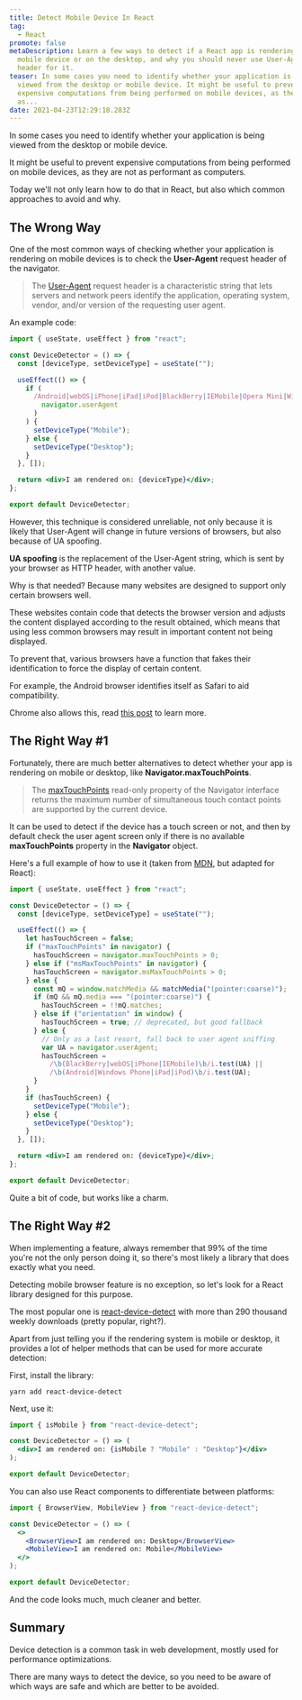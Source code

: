 ```yaml
---
title: Detect Mobile Device In React
tag:
  - React
promote: false
metaDescription: Learn a few ways to detect if a React app is rendering on a
  mobile device or on the desktop, and why you should never use User-Agent
  header for it.
teaser: In some cases you need to identify whether your application is being
  viewed from the desktop or mobile device. It might be useful to prevent
  expensive computations from being performed on mobile devices, as they are not
  as...
date: 2021-04-23T12:29:18.283Z
---
```

In some cases you need to identify whether your application is being viewed from the desktop or mobile device.

It might be useful to prevent expensive computations from being performed on mobile devices, as they are not as performant as computers.

Today we'll not only learn how to do that in React, but also which common approaches to avoid and why.

## The Wrong Way

One of the most common ways of checking whether your application is rendering on mobile devices is to check the **User-Agent** request header of the navigator.

> The [User-Agent](https://developer.mozilla.org/en-US/docs/Web/HTTP/Headers/User-Agent) request header is a characteristic string that lets servers and network peers identify the application, operating system, vendor, and/or version of the requesting user agent.

An example code:

```jsx
import { useState, useEffect } from "react";

const DeviceDetector = () => {
  const [deviceType, setDeviceType] = useState("");

  useEffect(() => {
    if (
      /Android|webOS|iPhone|iPad|iPod|BlackBerry|IEMobile|Opera Mini|Windows Phone/i.test(
        navigator.userAgent
      )
    ) {
      setDeviceType("Mobile");
    } else {
      setDeviceType("Desktop");
    }
  }, []);

  return <div>I am rendered on: {deviceType}</div>;
};

export default DeviceDetector;
```

However, this technique is considered unreliable, not only because it is likely that User-Agent will change in future versions of browsers, but also because of UA spoofing.

**UA spoofing** is the replacement of the User-Agent string, which is sent by your browser as HTTP header, with another value.

Why is that needed? Because many websites are designed to support only certain browsers well.

These websites contain code that detects the browser version and adjusts the content displayed according to the result obtained, which means that using less common browsers may result in important content not being displayed.

To prevent that, various browsers have a function that fakes their identification to force the display of certain content.

For example, the Android browser identifies itself as Safari to aid compatibility.

Chrome also allows this, read [this post](https://developer.chrome.com/docs/devtools/device-mode/override-user-agent/) to learn more.

## The Right Way #1

Fortunately, there are much better alternatives to detect whether your app is rendering on mobile or desktop, like **Navigator.maxTouchPoints**.

> The [maxTouchPoints](https://developer.mozilla.org/en-US/docs/Web/API/Navigator/maxTouchPoints) read-only property of the Navigator interface returns the maximum number of simultaneous touch contact points are supported by the current device.

It can be used to detect if the device has a touch screen or not, and then by default check the user agent screen only if there is no available **maxTouchPoints** property in the **Navigator** object. 

Here's a full example of how to use it (taken from [MDN](https://developer.mozilla.org/en-US/docs/Web/HTTP/Browser_detection_using_the_user_agent), but adapted for React):

```jsx
import { useState, useEffect } from "react";

const DeviceDetector = () => {
  const [deviceType, setDeviceType] = useState("");

  useEffect(() => {
    let hasTouchScreen = false;
    if ("maxTouchPoints" in navigator) {
      hasTouchScreen = navigator.maxTouchPoints > 0;
    } else if ("msMaxTouchPoints" in navigator) {
      hasTouchScreen = navigator.msMaxTouchPoints > 0;
    } else {
      const mQ = window.matchMedia && matchMedia("(pointer:coarse)");
      if (mQ && mQ.media === "(pointer:coarse)") {
        hasTouchScreen = !!mQ.matches;
      } else if ("orientation" in window) {
        hasTouchScreen = true; // deprecated, but good fallback
      } else {
        // Only as a last resort, fall back to user agent sniffing
        var UA = navigator.userAgent;
        hasTouchScreen =
          /\b(BlackBerry|webOS|iPhone|IEMobile)\b/i.test(UA) ||
          /\b(Android|Windows Phone|iPad|iPod)\b/i.test(UA);
      }
    }
    if (hasTouchScreen) {
      setDeviceType("Mobile");
    } else {
      setDeviceType("Desktop");
    }
  }, []);

  return <div>I am rendered on: {deviceType}</div>;
};

export default DeviceDetector;
```

Quite a bit of code, but works like a charm.

## The Right Way #2

When implementing a feature, always remember that 99% of the time you're not the only person doing it, so there's most likely a library that does exactly what you need.

Detecting mobile browser feature is no exception, so let's look for a React library designed for this purpose.

The most popular one is [react-device-detect](https://www.npmjs.com/package/react-device-detect) with more than 290 thousand weekly downloads (pretty popular, right?).

Apart from just telling you if the rendering system is mobile or desktop, it provides a lot of helper methods that can be used for more accurate detection:

First, install the library:

`yarn add react-device-detect`

Next, use it:

```jsx
import { isMobile } from "react-device-detect";

const DeviceDetector = () => (
  <div>I am rendered on: {isMobile ? "Mobile" : "Desktop"}</div>
);

export default DeviceDetector;
```

 You can also use React components to differentiate between platforms:

```jsx
import { BrowserView, MobileView } from "react-device-detect";

const DeviceDetector = () => (
  <>
    <BrowserView>I am rendered on: Desktop</BrowserView>
    <MobileView>I am rendered on: Mobile</MobileView>
  </>
);

export default DeviceDetector;

```

And the code looks much, much cleaner and better.

## Summary

Device detection is a common task in web development, mostly used for performance optimizations.

There are many ways to detect the device, so you need to be aware of which ways are safe and which are better to be avoided.